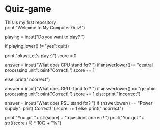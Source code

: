 # Quiz-game
This is my first repository
</br>
print("Welcome to My Computer Quiz!")

playing = input("Do you want to play? ")

if playing.lower() != "yes":
    quit()

print("okay! Let's play :)")
score = 0

answer = input("What does CPU stand for? ")
if answer.lower()== "central processing unit":
    print('Correct! ')
    score += 1

else:
    print("Incorrect")

answer = input("What does GPU stand for? ")
if answer.lower() == "graphic processing unit":
    print('Correct! ')
    score += 1
else:
    print("Incorrect")

answer = input("What does PSU stand for? ")
if answer.lower() == "Power supply":
    print('Correct! ')
    score += 1
else:
    print("Incorrect")

print("You got "+ str(score) + " questions correct! ")
print("You got "+ str((score / 4) * 100) + "%.")



